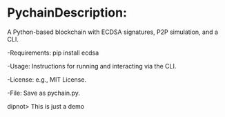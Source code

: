 # PychainDescription: 
A Python-based blockchain with ECDSA signatures, P2P simulation, and a CLI.

-Requirements: pip install ecdsa

-Usage: Instructions for running and interacting via the CLI.

-License: e.g., MIT License.

-File: Save as pychain.py.

dipnot> This is just a demo 
